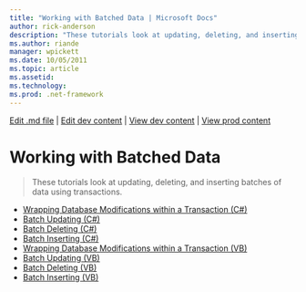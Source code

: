 ```yaml
---
title: "Working with Batched Data | Microsoft Docs"
author: rick-anderson
description: "These tutorials look at updating, deleting, and inserting batches of data using transactions."
ms.author: riande
manager: wpickett
ms.date: 10/05/2011
ms.topic: article
ms.assetid: 
ms.technology: 
ms.prod: .net-framework
---
```

[Edit .md file](C:\Projects\msc\dev\Msc.Www\Web.ASP\App_Data\github\web-forms\overview\data-access\index.md) | [Edit dev content](http://www.aspdev.net/umbraco#/content/content/edit/33022) | [View dev content](http://docs.aspdev.net/tutorials/web-forms/overview/data-access/working-with-batched-data/index.html) | [View prod content](http://www.asp.net/web-forms/overview/data-access/working-with-batched-data)

Working with Batched Data
====================
> These tutorials look at updating, deleting, and inserting batches of data using transactions.


- [Wrapping Database Modifications within a Transaction (C#)](wrapping-database-modifications-within-a-transaction-cs.md)
- [Batch Updating (C#)](batch-updating-cs.md)
- [Batch Deleting (C#)](batch-deleting-cs.md)
- [Batch Inserting (C#)](batch-inserting-cs.md)
- [Wrapping Database Modifications within a Transaction (VB)](wrapping-database-modifications-within-a-transaction-vb.md)
- [Batch Updating (VB)](batch-updating-vb.md)
- [Batch Deleting (VB)](batch-deleting-vb.md)
- [Batch Inserting (VB)](batch-inserting-vb.md)